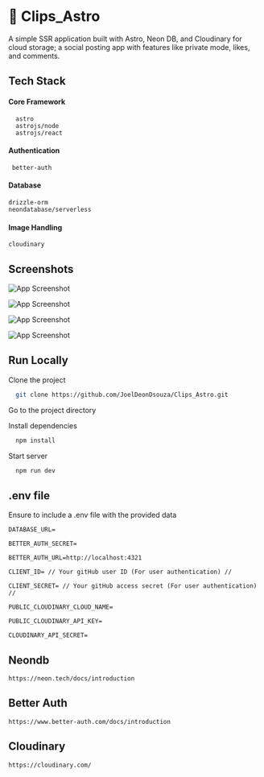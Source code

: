 # 🚀 Clips_Astro

A simple SSR application built with Astro, Neon DB, and Cloudinary for cloud storage; a social posting app with features like private mode, likes, and comments.

## Tech Stack

#### Core Framework

```
  astro
  astrojs/node
  astrojs/react
```

#### Authentication

```
 better-auth
```

#### Database

```
drizzle-orm
neondatabase/serverless
```

#### Image Handling

```
cloudinary
```

## Screenshots

![App Screenshot](https://i.ibb.co/nLGHbbt/Screenshot-2024-12-22-at-5-44-59-PM.png)

![App Screenshot](https://i.ibb.co/qN3mfKC/Screenshot-2024-12-22-at-5-45-13-PM.png)

![App Screenshot](https://i.ibb.co/SQQ18F8/Screenshot-2024-12-22-at-5-45-49-PM.png)

![App Screenshot](https://i.ibb.co/ZxSmgMy/Screenshot-2024-12-22-at-5-45-19-PM.png)

## Run Locally

Clone the project

```bash
  git clone https://github.com/JoelDeonDsouza/Clips_Astro.git
```

Go to the project directory

Install dependencies

```bash
  npm install
```

Start server

```bash
  npm run dev
```

## .env file

Ensure to include a .env file with the provided data

```
DATABASE_URL=

BETTER_AUTH_SECRET=

BETTER_AUTH_URL=http://localhost:4321

CLIENT_ID= // Your gitHub user ID (For user authentication) //

CLIENT_SECRET= // Your gitHub access secret (For user authentication) //

PUBLIC_CLOUDINARY_CLOUD_NAME=

PUBLIC_CLOUDINARY_API_KEY=

CLOUDINARY_API_SECRET=
```

## Neondb

```
https://neon.tech/docs/introduction
```

## Better Auth

```
https://www.better-auth.com/docs/introduction
```

## Cloudinary

```
https://cloudinary.com/
```
